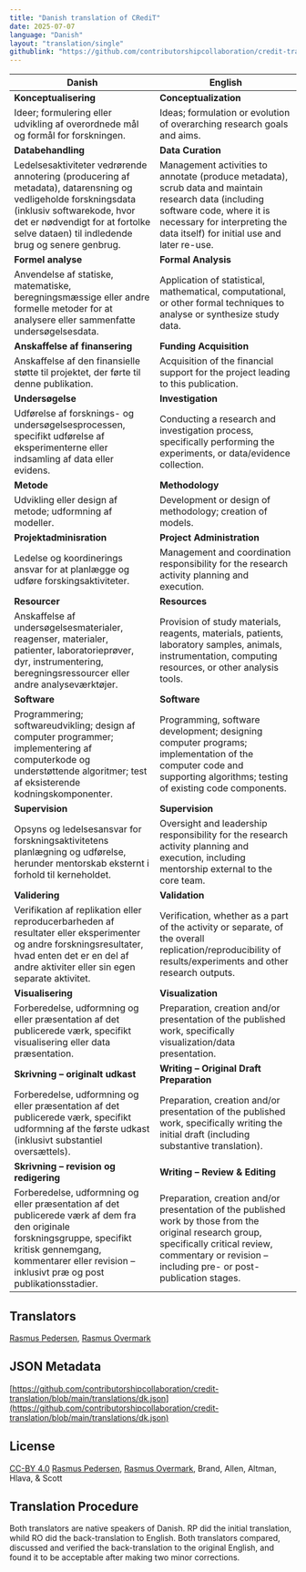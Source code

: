 ```yaml
---
title: "Danish translation of CRediT"
date: 2025-07-07
language: "Danish"
layout: "translation/single"
githublink: "https://github.com/contributorshipcollaboration/credit-translation/blob/main/translations/dk.json"
---
```


| Danish | English |
| --- | --- |
| **Konceptualisering** | **Conceptualization** |
| Ideer; formulering eller udvikling af overordnede mål og formål for forskningen. | Ideas; formulation or evolution of overarching research goals and aims. |
| **Databehandling** | **Data Curation** |
| Ledelsesaktiviteter vedrørende annotering (producering af metadata), datarensning og vedligeholde forskningsdata (inklusiv softwarekode, hvor det er nødvendigt for at fortolke selve dataen) til indledende brug og senere genbrug. | Management activities to annotate (produce metadata), scrub data and maintain research data (including software code, where it is necessary for interpreting the data itself) for initial use and later re-use. |
| **Formel analyse** | **Formal Analysis** |
| Anvendelse af statiske, matematiske, beregningsmæssige eller andre formelle metoder for at analysere eller sammenfatte undersøgelsesdata. | Application of statistical, mathematical, computational, or other formal techniques to analyse or synthesize study data. |
| **Anskaffelse af finansering** | **Funding Acquisition** |
| Anskaffelse af den finansielle støtte til projektet, der førte til denne publikation. | Acquisition of the financial support for the project leading to this publication. |
| **Undersøgelse** | **Investigation** |
| Udførelse af forsknings- og undersøgelsesprocessen, specifikt udførelse af eksperimenterne eller indsamling af data eller evidens. | Conducting a research and investigation process, specifically performing the experiments, or data/evidence collection. |
| **Metode** | **Methodology** |
| Udvikling eller design af metode; udformning af modeller. | Development or design of methodology; creation of models. |
| **Projektadminisration** | **Project Administration** |
| Ledelse og koordinerings ansvar for at planlægge og udføre forskingsaktiviteter. | Management and coordination responsibility for the research activity planning and execution. |
| **Resourcer** | **Resources** |
| Anskaffelse af undersøgelsesmaterialer, reagenser, materialer, patienter, laboratorieprøver, dyr, instrumentering, beregningsressourcer eller andre analyseværktøjer. | Provision of study materials, reagents, materials, patients, laboratory samples, animals, instrumentation, computing resources, or other analysis tools. |
| **Software** | **Software** |
| Programmering; softwareudvikling; design af computer programmer; implementering af computerkode og understøttende algoritmer; test af eksisterende kodningskomponenter. | Programming, software development; designing computer programs; implementation of the computer code and supporting algorithms; testing of existing code components. |
| **Supervision** | **Supervision** |
| Opsyns og ledelsesansvar for forskningsaktivitetens planlægning og udførelse, herunder mentorskab eksternt i forhold til kerneholdet. | Oversight and leadership responsibility for the research activity planning and execution, including mentorship external to the core team. |
| **Validering** | **Validation** |
| Verifikation af replikation eller reproducerbarheden af resultater eller eksperimenter og andre forskningsresultater, hvad enten det er en del af andre aktiviter eller sin egen separate aktivitet. | Verification, whether as a part of the activity or separate, of the overall replication/reproducibility of results/experiments and other research outputs. |
| **Visualisering** | **Visualization** |
| Forberedelse, udformning og eller præsentation af det publicerede værk, specifikt visualisering eller data præsentation. | Preparation, creation and/or presentation of the published work, specifically visualization/data presentation. |
| **Skrivning – originalt udkast** | **Writing – Original Draft Preparation** |
| Forberedelse, udformning og eller præsentation af det publicerede værk, specifikt udformning af the første udkast (inklusivt substantiel oversættels). | Preparation, creation and/or presentation of the published work, specifically writing the initial draft (including substantive translation). |
| **Skrivning – revision og redigering** | **Writing – Review & Editing** |
| Forberedelse, udformning og eller præsentation af det publicerede værk af dem fra den originale forskningsgruppe, specifikt kritisk gennemgang, kommentarer eller revision – inklusivt præ og post publikationsstadier. | Preparation, creation and/or presentation of the published work by those from the original research group, specifically critical review, commentary or revision – including pre- or post-publication stages. |

## Translators

[Rasmus  Pedersen](https://orcid.org/0000-0003-2261-0582), [Rasmus  Overmark](https://orcid.org/tba)

## JSON Metadata

[https://github.com/contributorshipcollaboration/credit-translation/blob/main/translations/dk.json](https://github.com/contributorshipcollaboration/credit-translation/blob/main/translations/dk.json)

## License

[CC-BY 4.0](https://creativecommons.org/licenses/by/4.0/) [Rasmus  Pedersen](https://orcid.org/0000-0003-2261-0582), [Rasmus  Overmark](https://orcid.org/tba), Brand, Allen, Altman, Hlava, & Scott

## Translation Procedure

Both translators are native speakers of Danish. RP did the initial translation, whild RO did the back-translation to English. Both translators compared, discussed and verified the back-translation to the original English, and found it to be acceptable after making two minor corrections.